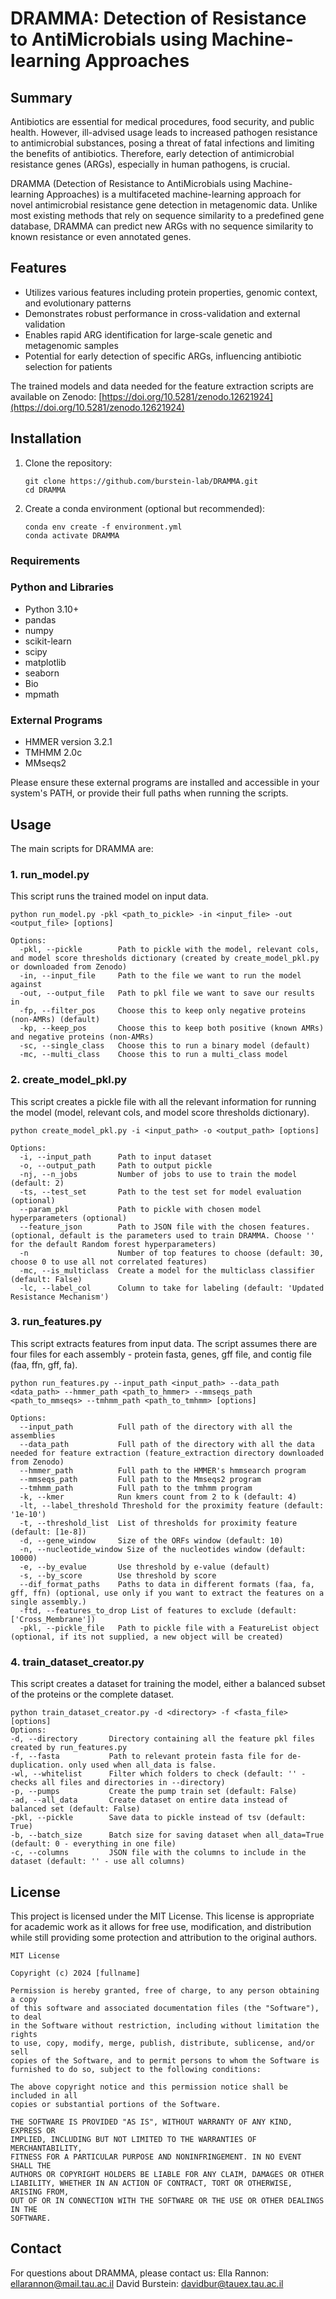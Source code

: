 # DRAMMA: Detection of Resistance to AntiMicrobials using Machine-learning Approaches

## Summary

Antibiotics are essential for medical procedures, food security, and public health. However, ill-advised usage leads to increased pathogen resistance to antimicrobial substances, posing a threat of fatal infections and limiting the benefits of antibiotics. Therefore, early detection of antimicrobial resistance genes (ARGs), especially in human pathogens, is crucial.

DRAMMA (Detection of Resistance to AntiMicrobials  using Machine-learning Approaches) is a multifaceted machine-learning approach for novel antimicrobial resistance gene detection in metagenomic data. Unlike most existing methods that rely on sequence similarity to a predefined gene database, DRAMMA can predict new ARGs with no sequence similarity to known resistance or even annotated genes.

## Features

- Utilizes various features including protein properties, genomic context, and evolutionary patterns
- Demonstrates robust performance in cross-validation and external validation
- Enables rapid ARG identification for large-scale genetic and metagenomic samples
- Potential for early detection of specific ARGs, influencing antibiotic selection for patients

The trained models and data needed for the feature extraction scripts are available on Zenodo: [https://doi.org/10.5281/zenodo.12621924](https://doi.org/10.5281/zenodo.12621924)

## Installation

1. Clone the repository:
   ```
   git clone https://github.com/burstein-lab/DRAMMA.git
   cd DRAMMA
   ```

2. Create a conda environment (optional but recommended):
   ```
   conda env create -f environment.yml
   conda activate DRAMMA
   ```

### Requirements

### Python and Libraries
- Python 3.10+
- pandas
- numpy
- scikit-learn
- scipy
- matplotlib
- seaborn
- Bio
- mpmath

### External Programs
- HMMER version 3.2.1
- TMHMM 2.0c
- MMseqs2

Please ensure these external programs are installed and accessible in your system's PATH, or provide their full paths when running the scripts.

## Usage

The main scripts for DRAMMA are:

### 1. run_model.py

This script runs the trained model on input data.

```
python run_model.py -pkl <path_to_pickle> -in <input_file> -out <output_file> [options]

Options:
  -pkl, --pickle        Path to pickle with the model, relevant cols, and model score thresholds dictionary (created by create_model_pkl.py or downloaded from Zenodo)
  -in, --input_file     Path to the file we want to run the model against
  -out, --output_file   Path to pkl file we want to save our results in
  -fp, --filter_pos     Choose this to keep only negative proteins (non-AMRs) (default)
  -kp, --keep_pos       Choose this to keep both positive (known AMRs) and negative proteins (non-AMRs)
  -sc, --single_class   Choose this to run a binary model (default)
  -mc, --multi_class    Choose this to run a multi_class model
```

### 2. create_model_pkl.py

This script creates a pickle file with all the relevant information for running the model (model, relevant cols, and model score thresholds dictionary).

```
python create_model_pkl.py -i <input_path> -o <output_path> [options]

Options:
  -i, --input_path      Path to input dataset
  -o, --output_path     Path to output pickle
  -nj, --n_jobs         Number of jobs to use to train the model (default: 2)
  -ts, --test_set       Path to the test set for model evaluation (optional)
  --param_pkl           Path to pickle with chosen model hyperparameters (optional)
  --feature_json        Path to JSON file with the chosen features. (optional, default is the parameters used to train DRAMMA. Choose '' for the default Random forest hyperparameters)
  -n                    Number of top features to choose (default: 30, choose 0 to use all not correlated features)
  -mc, --is_multiclass  Create a model for the multiclass classifier (default: False)
  -lc, --label_col      Column to take for labeling (default: 'Updated Resistance Mechanism')
```

### 3. run_features.py

This script extracts features from input data. The script assumes there are four files for each assembly - protein fasta, genes, gff file, and contig file (faa, ffn, gff, fa).

```
python run_features.py --input_path <input_path> --data_path <data_path> --hmmer_path <path_to_hmmer> --mmseqs_path <path_to_mmseqs> --tmhmm_path <path_to_tmhmm> [options]

Options:
  --input_path          Full path of the directory with all the assemblies
  --data_path           Full path of the directory with all the data needed for feature extraction (feature_extraction directory downloaded from Zenodo)
  --hmmer_path          Full path to the HMMER's hmmsearch program
  --mmseqs_path         Full path to the Mmseqs2 program
  --tmhmm_path          Full path to the tmhmm program
  -k, --kmer            Run kmers count from 2 to k (default: 4)
  -lt, --label_threshold Threshold for the proximity feature (default: '1e-10')
  -t, --threshold_list  List of thresholds for proximity feature (default: [1e-8])
  -d, --gene_window     Size of the ORFs window (default: 10)
  -n, --nucleotide_window Size of the nucleotides window (default: 10000)
  -e, --by_evalue       Use threshold by e-value (default)
  -s, --by_score        Use threshold by score
  --dif_format_paths    Paths to data in different formats (faa, fa, gff, ffn) (optional, use only if you want to extract the features on a single assembly.)
  -ftd, --features_to_drop List of features to exclude (default: ['Cross_Membrane'])
  -pkl, --pickle_file   Path to pickle file with a FeatureList object (optional, if its not supplied, a new object will be created)
```

### 4. train_dataset_creator.py
This script creates a dataset for training the model, either a balanced subset of the proteins or the complete dataset.
```
python train_dataset_creator.py -d <directory> -f <fasta_file> [options]
Options:
-d, --directory       Directory containing all the feature pkl files created by run_features.py
-f, --fasta           Path to relevant protein fasta file for de-duplication. only used when all_data is false.
-wl, --whitelist      Filter which folders to check (default: '' - checks all files and directories in --directory)
-p, --pumps           Create the pump train set (default: False)
-ad, --all_data       Create dataset on entire data instead of balanced set (default: False)
-pkl, --pickle        Save data to pickle instead of tsv (default: True)
-b, --batch_size      Batch size for saving dataset when all_data=True (default: 0 - everything in one file)
-c, --columns         JSON file with the columns to include in the dataset (default: '' - use all columns)
```

## License

This project is licensed under the MIT License. This license is appropriate for academic work as it allows for free use, modification, and distribution while still providing some protection and attribution to the original authors.

```
MIT License

Copyright (c) 2024 [fullname]

Permission is hereby granted, free of charge, to any person obtaining a copy
of this software and associated documentation files (the "Software"), to deal
in the Software without restriction, including without limitation the rights
to use, copy, modify, merge, publish, distribute, sublicense, and/or sell
copies of the Software, and to permit persons to whom the Software is
furnished to do so, subject to the following conditions:

The above copyright notice and this permission notice shall be included in all
copies or substantial portions of the Software.

THE SOFTWARE IS PROVIDED "AS IS", WITHOUT WARRANTY OF ANY KIND, EXPRESS OR
IMPLIED, INCLUDING BUT NOT LIMITED TO THE WARRANTIES OF MERCHANTABILITY,
FITNESS FOR A PARTICULAR PURPOSE AND NONINFRINGEMENT. IN NO EVENT SHALL THE
AUTHORS OR COPYRIGHT HOLDERS BE LIABLE FOR ANY CLAIM, DAMAGES OR OTHER
LIABILITY, WHETHER IN AN ACTION OF CONTRACT, TORT OR OTHERWISE, ARISING FROM,
OUT OF OR IN CONNECTION WITH THE SOFTWARE OR THE USE OR OTHER DEALINGS IN THE
SOFTWARE.
```

## Contact
For questions about DRAMMA, please contact us:
Ella Rannon: [ellarannon@mail.tau.ac.il](mailto:ellarannon@mail.tau.ac.il)
David Burstein: [davidbur@tauex.tau.ac.il](mailto:davidbur@tauex.tau.ac.il)
<!--

## Citation

If you use DRAMMA in your research, please cite our paper:

(Add citation information here when available)

-->
